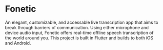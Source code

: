 # Fonetic

An elegant, customizable, and accessable live transcription app that aims to break through barriers of communication. Using either microphone and device audio input, Fonetic offers real-time offline speech transcription of the world around you. This project is built in Flutter and builds to both iOS and Android. 

